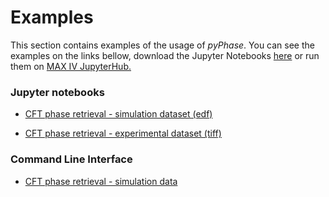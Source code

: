 # Examples
This section contains examples of the usage of *pyPhase*. 
You can see the examples on the links bellow, download the Jupyter Notebooks [here](https://github.com/tomograms/tomograms-doc/tree/master/docs/projects/pyPhase/JupyterNotebooks "Jupyter Notebooks") or run them on [MAX IV JupyterHub.](jupyterhub.maxiv.lu.se "Jupyter Notebooks")

[\\]: # (update and review the links above)

### Jupyter notebooks

- [CFT phase retrieval - simulation dataset (edf)](example1.md)

- [CFT phase retrieval - experimental dataset (tiff)](example2.md)



### Command Line Interface

-  [CFT phase retrieval - simulation data](exampleCLI1.md)

